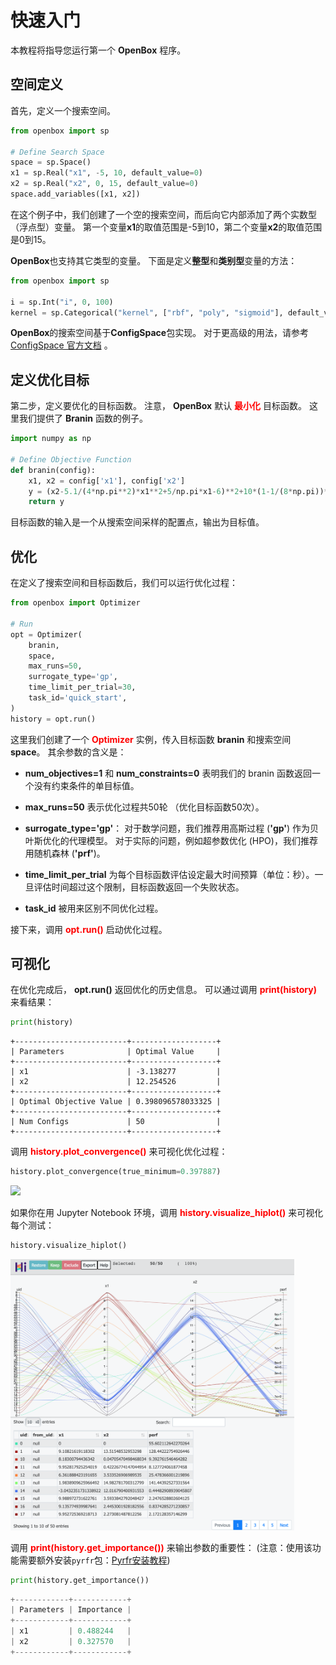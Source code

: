# 快速入门

本教程将指导您运行第一个 **OpenBox** 程序。

## 空间定义

首先，定义一个搜索空间。

```python
from openbox import sp

# Define Search Space
space = sp.Space()
x1 = sp.Real("x1", -5, 10, default_value=0)
x2 = sp.Real("x2", 0, 15, default_value=0)
space.add_variables([x1, x2])
```

在这个例子中，我们创建了一个空的搜索空间，而后向它内部添加了两个实数型（浮点型）变量。
第一个变量**x1**的取值范围是-5到10，第二个变量**x2**的取值范围是0到15。

**OpenBox**也支持其它类型的变量。
下面是定义**整型**和**类别型**变量的方法：

```python
from openbox import sp

i = sp.Int("i", 0, 100) 
kernel = sp.Categorical("kernel", ["rbf", "poly", "sigmoid"], default_value="rbf")
```

**OpenBox**的搜索空间基于**ConfigSpace**包实现。
对于更高级的用法，请参考 [ConfigSpace 官方文档](https://automl.github.io/ConfigSpace/master/index.html) 。

## 定义优化目标

第二步，定义要优化的目标函数。
注意， **OpenBox** 默认 <font color=#FF0000>**最小化**</font> 目标函数。
这里我们提供了 **Branin** 函数的例子。

```python
import numpy as np

# Define Objective Function
def branin(config):
    x1, x2 = config['x1'], config['x2']
    y = (x2-5.1/(4*np.pi**2)*x1**2+5/np.pi*x1-6)**2+10*(1-1/(8*np.pi))*np.cos(x1)+10
    return y
```

目标函数的输入是一个从搜索空间采样的配置点，输出为目标值。


## 优化

在定义了搜索空间和目标函数后，我们可以运行优化过程：

```python
from openbox import Optimizer

# Run
opt = Optimizer(
    branin,
    space,
    max_runs=50,
    surrogate_type='gp',
    time_limit_per_trial=30,
    task_id='quick_start',
)
history = opt.run()
```

这里我们创建了一个 <font color=#FF0000>**Optimizer**</font> 实例，传入目标函数 **branin** 和搜索空间 **space**。 
其余参数的含义是：

+ **num_objectives=1** 和 **num_constraints=0** 表明我们的 branin 函数返回一个没有约束条件的单目标值。

+ **max_runs=50** 表示优化过程共50轮 （优化目标函数50次）。

+ **surrogate_type='gp'**： 对于数学问题，我们推荐用高斯过程 (**'gp'**) 作为贝叶斯优化的代理模型。
对于实际的问题，例如超参数优化 (HPO)，我们推荐用随机森林 (**'prf'**)。

+ **time_limit_per_trial** 为每个目标函数评估设定最大时间预算（单位：秒）。一旦评估时间超过这个限制，目标函数返回一个失败状态。

+ **task_id** 被用来区别不同优化过程。

接下来，调用 <font color=#FF0000>**opt.run()**</font> 启动优化过程。

## 可视化

在优化完成后， **opt.run()** 返回优化的历史信息。
可以通过调用 <font color=#FF0000>**print(history)**</font> 来看结果：

```python
print(history)
```

```
+-------------------------+-------------------+
| Parameters              | Optimal Value     |
+-------------------------+-------------------+
| x1                      | -3.138277         |
| x2                      | 12.254526         |
+-------------------------+-------------------+
| Optimal Objective Value | 0.398096578033325 |
+-------------------------+-------------------+
| Num Configs             | 50                |
+-------------------------+-------------------+
```

调用 <font color=#FF0000>**history.plot_convergence()**</font> 来可视化优化过程：

```python
history.plot_convergence(true_minimum=0.397887)
```

<img src="../../imgs/plot_convergence_branin.png" width="60%" class="align-center">

如果你在用 Jupyter Notebook 环境，调用 <font color=#FF0000>**history.visualize_hiplot()**</font> 来可视化每个测试：

```python
history.visualize_hiplot()
```

<img src="../../imgs/visualize_hiplot_branin.png" width="90%" class="align-center">

调用 <font color=#FF0000>**print(history.get_importance())**</font> 来输出参数的重要性：
(注意：使用该功能需要额外安装`pyrfr`包：[Pyrfr安装教程](../installation/install_pyrfr.md))

```python
print(history.get_importance())
```

```python
+------------+------------+
| Parameters | Importance |
+------------+------------+
| x1         | 0.488244   |
| x2         | 0.327570   |
+------------+------------+
```
